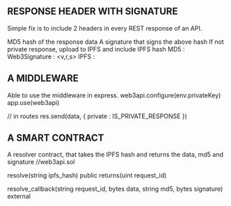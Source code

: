 
 RESPONSE HEADER WITH SIGNATURE
---------------------------------

Simple fix is to include 2 headers in every REST response of an API.

MD5 hash of the response data
A signature that signs the above hash
If not private response, upload to IPFS and include IPFS hash
MD5 : <md5sum>
Web3Signature : <v,r,s>
IPFS : <ipfs hash>

 A MIDDLEWARE
---------------
Able to use the middleware in express.
web3api.configure(env.privateKey)
app.use(web3api)

// in routes
res.send(data, { private : IS_PRIVATE_RESPONSE })

 A SMART CONTRACT
-------------------
A resolver contract, that takes the IPFS hash and returns the data, md5 and signature
//web3api.sol

resolve(string ipfs_hash) public returns(uint request_id) 

resolve_callback(string request_id, bytes data, string md5, bytes signature) external
